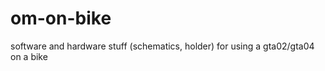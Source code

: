 om-on-bike
==========

software and hardware stuff (schematics, holder) for using a gta02/gta04 on a bike
